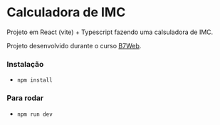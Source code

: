 # Calculadora de IMC

Projeto em React (vite) + Typescript
fazendo uma calsuladora de IMC.

Projeto desenvolvido durante o curso [B7Web](https://b7web.com.br).

### Instalação
- `npm install`

### Para rodar
- `npm run dev`
